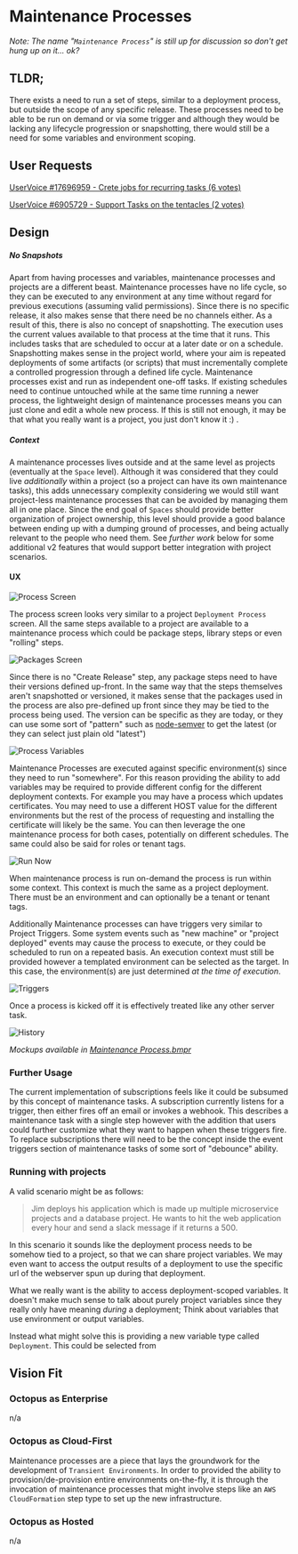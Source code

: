 # Maintenance Processes #
_Note: The name "`Maintenance Process`" is still up for discussion so don't get hung up on it... ok?_

## TLDR; ##
There exists a need to run a set of steps, similar to a deployment process, but outside the scope of any specific release. These processes need to be able to be run on demand or via some trigger and although they would be lacking any lifecycle progression or snapshotting, there would still be a need for some variables and environment scoping.

## User Requests ##
[UserVoice #17696959 - Crete jobs for recurring tasks (6 votes)](https://octopusdeploy.uservoice.com/forums/170787-general/suggestions/17696959-create-jobs-for-recurring-tasks-use-permissions-t)

[UserVoice #6905729 - Support Tasks on the tentacles (2 votes)](https://octopusdeploy.uservoice.com/forums/170787-general/suggestions/6905729-support-task-on-the-tentacles)

## Design ##
##### No Snapshots #####
Apart from having processes and variables, maintenance processes and projects are a different beast. Maintenance processes have no life cycle, so they can be executed to any environment at any time without regard for previous executions (assuming valid permissions). Since there is no specific release, it also makes sense that there need be no channels either. As a result of this, there is also no concept of snapshotting. The execution uses the current values available to that process at the time that it runs. This includes tasks that are scheduled to occur at a later date or on a schedule. Snapshotting makes sense in the project world, where your aim is repeated deployments of some artifacts (or scripts) that must incrementally complete a controlled progression through a defined life cycle. Maintenance processes exist and run as independent one-off tasks. If existing schedules need to continue untouched while at the same time running a newer process, the lightweight design of maintenance processes means you can just clone and edit a whole new process. If this is still not enough, it may be that what you really want is a project, you just don't know it :) .

##### Context #####
A maintenance processes lives outside and at the same level as projects (eventually at the `Space` level). Although it was considered that they could live _additionally_ within a project (so a project can have its own maintenance tasks), this adds unnecessary complexity considering we would still want project-less maintenance processes that can be avoided by managing them all in one place. Since the end goal of `Spaces` should provide better organization of project ownership, this level should provide a good balance between ending up with a dumping ground of processes, and being actually relevant to the people who need them. See _further work_ below for some additional v2 features that would support better integration with project scenarios.

#### UX ####
![Process Screen](Process_Screen.png)

The process screen looks very similar to a project `Deployment Process` screen. All the same steps available to a project are available to a maintenance process which could be package steps, library steps or even "rolling" steps.

![Packages Screen](Packages_Screen.png)

Since there is no "Create Release" step, any package steps need to have their versions defined up-front. In the same way that the steps themselves aren't snapshotted or versioned, it makes sense that the packages used in the process are also pre-defined up front since they may be tied to the process being used. The version can be specific as they are today, or they can use some sort of "pattern" such as [node-semver](https://github.com/npm/node-semver) to get the latest (or they can select just plain old "latest")

![Process Variables](Process_Variables.png)

Maintenance Processes are executed against specific environment(s) since they need to run "somewhere". For this reason providing the ability to add variables may be required to provide different config for the different deployment contexts. For example you may have a process which updates certificates. You may need to use a different HOST value for the different environments but the rest of the process of requesting and installing the certificate will likely be the same. You can then leverage the one maintenance process for both cases, potentially on different schedules. The same could also be said for roles or tenant tags.

![Run Now](Run_Now.png)

When  maintenance process is run on-demand the process is run within some context. This context is much the same as a project deployment. There must be an environment and can optionally be a tenant or tenant tags.

Additionally Maintenance processes can have triggers very similar to Project Triggers. Some system events such as "new machine" or "project deployed" events may cause the process to execute, or they could be scheduled to run on a repeated basis. An execution context must still be provided however a templated environment can be selected as the target. In this case, the environment(s) are just determined _at the time of execution_.

![Triggers](Triggers.png)

Once a process is kicked off it is effectively treated like any other server task. 

![History](History.png)

_Mockups available in [Maintenance Process.bmpr](./Maintenance_Process.bmpr)_

### Further Usage ###
The current implementation of subscriptions feels like it could be subsumed by this concept of maintenance tasks. A subscription currently listens for a trigger, then either fires off an email or invokes a webhook. This describes a maintenance task with a single step however with the addition that users could further customize what they want to happen when these triggers fire. To replace subscriptions there will need to be the concept inside the event triggers section of maintenance tasks of some sort of "debounce" ability.

### Running with projects ###
A valid scenario might be as follows:
> Jim deploys his application which is made up multiple microservice projects and a database project. He wants to hit the web application every hour and send a slack message if it returns a 500.

In this scenario it sounds like the deployment process needs to be somehow tied to a project, so that we can share project variables. We may even want to access the output results of a deployment to use the specific url of the webserver spun up during that deployment.

What we really want is the ability to access deployment-scoped variables. It doesn't make much sense to talk about purely project variables since they really only have meaning _during_ a deployment; Think about variables that use environment or output variables.

Instead what might solve this is providing a new variable type called `Deployment`. This could be selected from 

## Vision Fit ##
### Octopus as Enterprise ###
n/a

### Octopus as Cloud-First ###
Maintenance processes are a piece that lays the groundwork for the development of `Transient Environments`. In order to provided the ability to provision/de-provision entire environments on-the-fly, it is through the invocation of maintenance processes that might involve steps like an `AWS CloudFormation` step type to set up the new infrastructure.

### Octopus as Hosted ###
n/a
